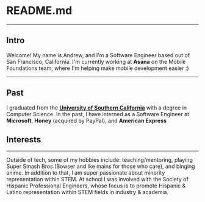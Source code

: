 # README.md

---

## Intro

Welcome! My name is Andrew, and I'm a Software Engineer based out of San Francisco, California.
I'm currently working at **Asana** on the Mobile Foundations team, where I'm helping make mobile
development easier :)

---

## Past

I graduated from the <a href="https://usc.edu/viterbi" target="_blank" rel="noreferrer"><b>University of Southern California</b></a>
with a degree in Computer Science. In the past, I have interned as a Software Engineer at <b>Microsoft</b>, <b>Honey</b> (acquired by PayPal), and <b>American Express</b>

## Interests

---

Outside of tech, some of my hobbies include: teaching/mentoring, playing Super Smash Bros (Bowser and Ike mains for
those who care), and binging anime. In addition to that, I am super passionate about minority representation
within STEM. At school I was involved with the Society of Hispanic Professional Engineers, whose focus is to promote
Hispanic & Latino representation within STEM fields in industry & academia.
